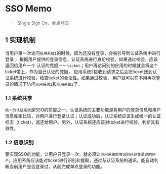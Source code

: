 # SSO Memo


> Single Sign On，单点登录


## 1 实现机制

当用户第一次访问`应用系统1`的时候，因为还没有登录，会被引导到认证系统中进行登录；
根据用户提供的登录信息，认证系统进行身份校验，如果通过校验，应该返回给用户一个
认证的凭据－－`ticket`；用户再访问别的应用的时候就会将这个ticket带上，作为自己认证的凭据，
应用系统2接收到请求之后会把ticket送到认证系统进行校验，检查ticket的合法性。如果通过校验，
用户就可以在不用再次登录的情况下访问`应用系统1`和`应用系统2`了。


### 1.1 系统共享

`统一的认证系统`是SSO的前提之一。认证系统的主要功能是将用户的登录信息和用户信息库相比较，对用户进行登录认证；认证成功后，认证系统应该生成统一的认证标志（ticket），返还给用户。另外，认证系统还应该对ticket进行校验，判断其有效性。

### 1.2 信息识别

要实现SSO的功能，让用户只登录一次，就必须让`应用系统能够识别已经登录过的用户`。应用系统应该能对ticket进行识别和提取，通过与认证系统的通讯，能自动判断当前用户是否登录过，从而完成单点登录的功能。






